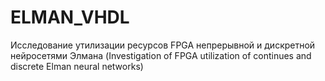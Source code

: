# ELMAN_VHDL
Исследование утилизации ресурсов FPGA непрерывной и дискретной нейросетями Элмана (Investigation of FPGA utilization of continues and discrete Elman neural networks) 
